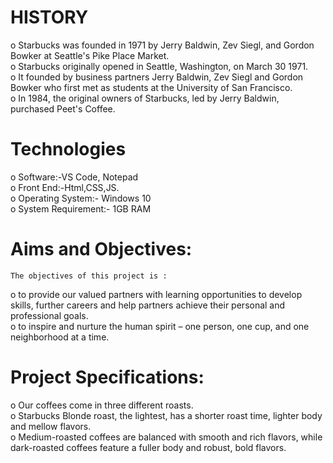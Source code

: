# HISTORY  
o Starbucks was founded in 1971 by Jerry Baldwin, Zev Siegl, and Gordon Bowker at Seattle's Pike Place Market.  
o Starbucks originally opened in Seattle, Washington, on March 30 1971.   
o It founded by business partners Jerry Baldwin, Zev Siegl and Gordon Bowker who first met as students at the University of San Francisco.  
o In 1984, the original owners of Starbucks, led by Jerry Baldwin, purchased Peet's Coffee.  

# Technologies  
o Software:-VS Code, Notepad  
o Front End:-Html,CSS,JS.  
o Operating System:- Windows 10  
o System Requirement:- 1GB RAM  

# Aims and Objectives:  
	The objectives of this project is :  
o to provide our valued partners with learning opportunities to develop skills, further careers and help partners achieve their personal and professional goals.  
o to inspire and nurture the human spirit – one person, one cup, and one neighborhood at a time.  

# Project Specifications:  
o Our coffees come in three different roasts.  
o Starbucks Blonde roast, the lightest, has a shorter roast time, lighter body and mellow flavors.  
o Medium-roasted coffees are balanced with smooth and rich flavors, while dark-roasted coffees feature a fuller body and robust, bold flavors.  
